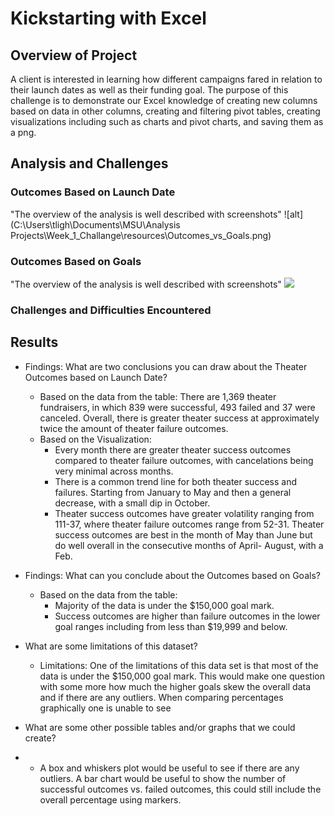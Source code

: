 # Kickstarting with Excel

## Overview of Project
A client is interested in learning how different campaigns fared in relation to their launch dates as well as their funding goal. The purpose of this challenge is to demonstrate our Excel knowledge of creating new columns based on data in other columns, creating and filtering pivot tables, creating visualizations including such as charts and pivot charts, and saving them as a png.

## Analysis and Challenges

### Outcomes Based on Launch Date
"The overview of the analysis is well described with screenshots"
![alt](C:\Users\tligh\Documents\MSU\Analysis Projects\Week_1_Challange\resources\Outcomes_vs_Goals.png)

### Outcomes Based on Goals
"The overview of the analysis is well described with screenshots"
![](image.png)


### Challenges and Difficulties Encountered

## Results

- Findings: What are two conclusions you can draw about the Theater Outcomes based on Launch Date?
  -  Based on the data from the table:
There are 1,369 theater fundraisers, in which 839 were successful, 493 failed and 37 were canceled.  Overall, there is greater theater success at approximately twice the amount of theater failure outcomes. 
  -  Based on the Visualization: 
      -  Every month there are greater theater success outcomes compared to theater failure outcomes, with cancelations being very minimal across months.
      - There is a common trend line for both theater success and failures.  Starting from January to May and then a general decrease, with a small dip in October.
      - Theater success outcomes have greater volatility ranging from 111-37, where theater failure outcomes range from 52-31.  Theater success outcomes are best in the month of May than June but do well overall in the consecutive months of April- August, with a Feb.

- Findings: What can you conclude about the Outcomes based on Goals?
  -  Based on the data from the table:
      - Majority of the data is under the $150,000 goal mark.
      - Success outcomes are higher than failure outcomes in the lower goal ranges including from less than $19,999 and below.
- What are some limitations of this dataset?
   - Limitations: One of the limitations of this data set is that most of the data is under the $150,000 goal mark.  This would make one question with some more how much the higher goals skew the overall data and if there are any outliers.  When comparing percentages graphically one is unable to see 
- What are some other possible tables and/or graphs that we could create?
- - A box and whiskers plot would be useful to see if there are any outliers.  A bar chart would be useful to show the number of successful outcomes vs. failed outcomes, this could still include the overall percentage using markers.

